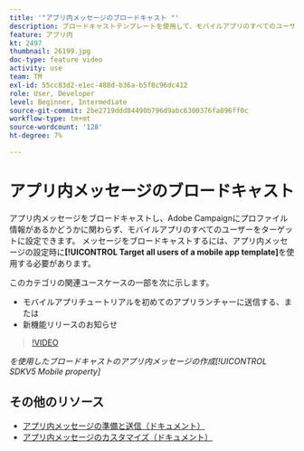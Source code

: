 ```yaml
---
title: '"アプリ内メッセージのブロードキャスト "'
description: ブロードキャストテンプレートを使用して、モバイルアプリのすべてのユーザーをターゲットに設定する方法を説明します。
feature: アプリ内
kt: 2497
thumbnail: 26199.jpg
doc-type: feature video
activity: use
team: TM
exl-id: 55cc83d2-e1ec-488d-b36a-b5f8c96dc412
role: User, Developer
level: Beginner, Intermediate
source-git-commit: 2be2719ddd84490b796d9abc6300376fa896ff0c
workflow-type: tm+mt
source-wordcount: '128'
ht-degree: 7%

---
```


# アプリ内メッセージのブロードキャスト

アプリ内メッセージをブロードキャストし、Adobe Campaignにプロファイル情報があるかどうかに関わらず、モバイルアプリのすべてのユーザーをターゲットに設定できます。 メッセージをブロードキャストするには、アプリ内メッセージの設定時に&#x200B;**[!UICONTROL Target all users of a mobile app template]**&#x200B;を使用する必要があります。

このカテゴリの関連ユースケースの一部を次に示します。

* モバイルアプリチュートリアルを初めてのアプリランチャーに送信する、または
* 新機能リリースのお知らせ

>[!VIDEO](https://video.tv.adobe.com/v/26199?quality=12)

*を使用したブロードキャストのアプリ内メッセージの作成[!UICONTROL SDKV5 Mobile property]*

## その他のリソース

* [アプリ内メッセージの準備と送信（ドキュメント）](https://docs.adobe.com/content/help/en/campaign-standard/using/communication-channels/in-app-messaging/preparing-and-sending-an-in-app-message.html)
* [アプリ内メッセージのカスタマイズ（ドキュメント）](https://docs.adobe.com/content/help/en/campaign-standard/using/communication-channels/in-app-messaging/customizing-an-in-app-message.html)
